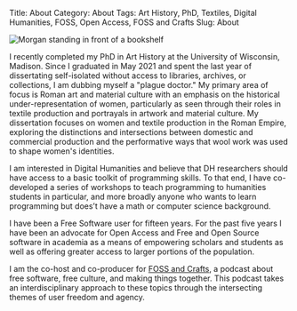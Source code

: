 Title: About
Category: About
Tags: Art History, PhD, Textiles, Digital Humanities, FOSS, Open Access, FOSS and Crafts
Slug: About

![Morgan standing in front of a bookshelf]({static}/images/IMG_20210806_164311720scaled.jpg)

I recently completed my PhD in Art History at the University of Wisconsin, Madison. Since I graduated in May 2021 and spent the last year of dissertating self-isolated without access to libraries, archives, or collections, I am dubbing myself a "plague doctor." My primary area of focus is Roman art and material culture with an emphasis on the historical under-representation of women, particularly as seen through their roles in textile production and portrayals in artwork and material culture. My dissertation focuses on women and textile production in the Roman Empire, exploring the distinctions and intersections between domestic and commercial production and the performative ways that wool work was used to shape women's identities.

I am interested in Digital Humanities and believe that DH researchers should have access to a basic toolkit of programming skills. To that end, I have co-developed a series of workshops to teach programming to humanities students in particular, and more broadly anyone who wants to learn programming but does’t have a math or computer science background.

I have been a Free Software user for fifteen years. For the past five years I have been an advocate for Open Access and Free and Open Source software in academia as a means of empowering scholars and students as well as offering greater access to larger portions of the population.

I am the co-host and co-producer for [FOSS and Crafts](https://fossandcrafts.org/), a podcast about free software, free culture, and making things together. This podcast takes an interdisciplinary approach to these topics through the intersecting themes of user freedom and agency. 